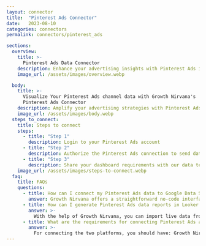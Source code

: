 ```yaml
---
layout: connector
title:  "Pinterest Ads Connector"
date:   2023-08-10
categories: connectors
permalink: connectors/pinterest_ads

sections:
  overview:
    title: >-
      Pinterest Ads Data Connector
    description: Enhance your advertising insights with Pinterest Ads integration. Seamlessly merge advertising performance data from Pinterest Ads with Looker Studio's analytical capabilities, unlocking insights that shape ad strategies, audience engagement, and campaign success.
    image_url: /assets/images/overview.webp

  body:
    title: >-
      Visualize Your Pinterest Ads channel data with Growth Nirvana's
      Pinterest Ads Connector
    description: Amplify your advertising strategies with Pinterest Ads insights integrated into Looker Studio.
    image_url: /assets/images/body.webp
  steps_to_connect:
    title: Steps to connect
    steps:
      - title: "Step 1"
        description: Login to your Pinterest Ads account
      - title: "Step 2"
        description: Authorize the Pinterest Ads connection to send data to Growth Nirvana
      - title: "Step 3"
        description: Share your dashboard requirements with our data team. We will build the report for you.
    image_url: /assets/images/steps-to-connect.webp
  faq:
    title: FAQs
    questions:
      - title: How can I connect my Pinterest Ads data to Google Data Studio/Looker Studio?
        answer: Growth Nirvana offers a straightforward no-code interface to connect to Pinterest Ads data sources.
      - title: How can I generate Pinterest Ads data reports in Looker Studio?
        answer: >-
          With the help of Growth Nirvana, you can import live data from Pinterest Ads into Looker Studio. These data can be viewed in charts, tables, and dashboards to generate branded reports that can be shared instantly.
      - title: What are the requirements for connecting Pinterest Ads and Looker Studio?
        answer: >-
          For connecting the two platforms, you should have: Growth Nirvana Account and Pinterest Ads Ads Account
---
```

